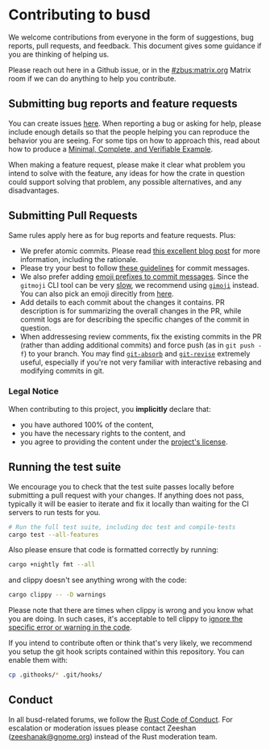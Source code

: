 # Contributing to busd

We welcome contributions from everyone in the form of suggestions, bug reports, pull requests, and
feedback. This document gives some guidance if you are thinking of helping us.

Please reach out here in a Github issue, or in the
[#zbus:matrix.org](https://matrix.to/#/#zbus:matrix.org) Matrix room if we can do anything to help
you contribute.

## Submitting bug reports and feature requests

You can create issues [here](https://github.com/dbus2/busd/issues/new). When
reporting a bug or asking for help, please include enough details so that the people helping you
can reproduce the behavior you are seeing. For some tips on how to approach this, read about how to
produce a [Minimal, Complete, and Verifiable Example](https://stackoverflow.com/help/mcve).

When making a feature request, please make it clear what problem you intend to solve with the
feature, any ideas for how the crate in question could support solving that problem, any possible
alternatives, and any disadvantages.

## Submitting Pull Requests

Same rules apply here as for bug reports and feature requests. Plus:

* We prefer atomic commits. Please read
  [this excellent blog post](https://www.aleksandrhovhannisyan.com/blog/atomic-git-commits/) for
  more information, including the rationale.
* Please try your best to follow [these guidelines](https://wiki.gnome.org/Git/CommitMessages) for
  commit messages.
* We also prefer adding [emoji prefixes to commit messages](https://gitmoji.carloscuesta.me/). Since
  the `gitmoji` CLI tool can be very [slow](https://github.com/zeenix/gimoji#rationale), we
  recommend using [`gimoji`](https://github.com/zeenix/gimoji) instead. You can also pick an emoji
  direcitly from [here](https://zeenix.github.io/gimoji/).
* Add details to each commit about the changes it contains. PR description is for summarizing the
  overall changes in the PR, while commit logs are for describing the specific changes of the
  commit in question.
* When addressesing review comments, fix the existing commits in the PR (rather than adding
  additional commits) and force push (as in `git push -f`) to your branch. You may find
  [`git-absorb`](https://github.com/tummychow/git-absorb) and
  [`git-revise`](https://github.com/mystor/git-revise) extremely useful, especially if you're not
  very familiar with interactive rebasing and modifying commits in git.

### Legal Notice

When contributing to this project, you **implicitly** declare that:

* you have authored 100% of the content,
* you have the necessary rights to the content, and
* you agree to providing the content under the [project's license](LICENSE).

## Running the test suite

We encourage you to check that the test suite passes locally before submitting a pull request with
your changes. If anything does not pass, typically it will be easier to iterate and fix it locally
than waiting for the CI servers to run tests for you.

```sh
# Run the full test suite, including doc test and compile-tests
cargo test --all-features
```

Also please ensure that code is formatted correctly by running:

```sh
cargo +nightly fmt --all
```

and clippy doesn't see anything wrong with the code:

```sh
cargo clippy -- -D warnings
```

Please note that there are times when clippy is wrong and you know what you are doing. In such
cases, it's acceptable to tell clippy to
[ignore the specific error or warning in the code](https://github.com/rust-lang/rust-clippy#allowingdenying-lints).

If you intend to contribute often or think that's very likely, we recommend you setup the git hook
scripts contained within this repository. You can enable them with:

```sh
cp .githooks/* .git/hooks/
```


## Conduct

In all busd-related forums, we follow the
[Rust Code of Conduct](https://www.rust-lang.org/conduct.html). For escalation or moderation issues
please contact Zeeshan (zeeshanak@gnome.org) instead of the Rust moderation team.
